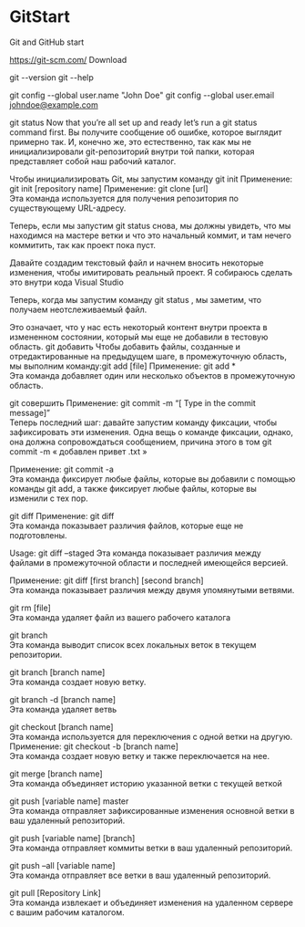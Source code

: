 # GitStart
Git and GitHub start

https://git-scm.com/   Download

git --version
git --help

git config --global user.name "John Doe"
git config --global user.email johndoe@example.com

 git status
Now that you’re all set up and ready let’s run a git status command first.
Вы получите сообщение об ошибке, которое выглядит примерно так.
И, конечно же, это естественно, так как мы не инициализировали git-репозиторий внутри той папки,
которая представляет собой наш рабочий каталог.

Чтобы инициализировать Git, мы запустим команду  git init
Применение: git init [repository name]
Применение: git clone [url]  
Эта команда используется для получения репозитория по существующему URL-адресу.

Теперь, если мы запустим git status снова, мы должны увидеть, что мы находимся на мастере ветки 
и что это начальный коммит, и там нечего коммитить, так как проект пока пуст.

Давайте создадим текстовый файл и начнем вносить некоторые изменения, 
чтобы имитировать реальный проект. Я собираюсь сделать это внутри кода Visual Studio

Теперь, когда мы запустим команду git status , мы заметим, что получаем неотслеживаемый файл.

Это означает, что у нас есть некоторый контент внутри проекта в измененном состоянии, который мы еще не добавили в тестовую область.
git добавить
Чтобы добавить файлы, созданные и отредактированные на предыдущем шаге, в промежуточную область, мы выполним команду:git add [file]
Применение: git add *  
Эта команда добавляет один или несколько объектов в промежуточную область.

git совершить
Применение: git commit -m “[ Type in the commit message]”  
Теперь последний шаг: давайте запустим команду фиксации, чтобы зафиксировать эти изменения. 
Одна вещь о команде фиксации, однако, она должна сопровождаться сообщением, причина этого в том
git  commit  -m « добавлен  привет .txt »

Применение: git commit -a  
Эта команда фиксирует любые файлы, которые вы добавили с помощью команды git add, а также фиксирует любые файлы, которые вы изменили с тех пор.

git diff
Применение: git diff  
Эта команда показывает различия файлов, которые еще не подготовлены.

Usage: git diff –staged 
Эта команда показывает различия между файлами в промежуточной области и последней имеющейся версией.

Применение: git diff [first branch] [second branch]  
Эта команда показывает различия между двумя упомянутыми ветвями.

git rm [file]  
Эта команда удаляет файл из вашего рабочего каталога

git branch  
Эта команда выводит список всех локальных веток в текущем репозитории.

 git branch [branch name]  
Эта команда создает новую ветку.

git branch -d [branch name]  
Эта команда удаляет ветвь

git checkout [branch name]  
Эта команда используется для переключения с одной ветки на другую.
Применение: git checkout -b [branch name]  
Эта команда создает новую ветку и также переключается на нее.

git merge [branch name]  
Эта команда объединяет историю указанной ветки с текущей веткой

git push [variable name] master  
Эта команда отправляет зафиксированные изменения основной ветки в ваш удаленный репозиторий.

git push [variable name] [branch]  
Эта команда отправляет коммиты ветки в ваш удаленный репозиторий.

git push –all [variable name]  
Эта команда отправляет все ветки в ваш удаленный репозиторий.

git pull [Repository Link]  
Эта команда извлекает и объединяет изменения на удаленном сервере с вашим рабочим каталогом.
